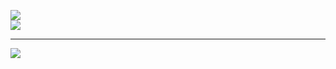 ![](https://github-readme-stats.vercel.app/api?username=lakshay633&theme=dark&hide_border=false&include_all_commits=false&count_private=false)<br/>
![](https://github-readme-streak-stats.herokuapp.com/?user=lakshay633&theme=dark&hide_border=false)<br/>

---
[![](https://visitcount.itsvg.in/api?id=lakshay633&icon=0&color=0)](https://visitcount.itsvg.in)

<!-- Proudly created with GPRM ( https://gprm.itsvg.in ) -->
